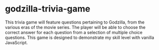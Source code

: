 # godzilla-trivia-game

This trivia game will feature questions pertaining to Godzilla, from the various eras of the movie series. The player will be able to choose the correct answer for each question from a selection of multiple choice questions. This game is designed to demonstrate my skill level with vanilla JavaScript.
